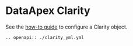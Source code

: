 # DataApex Clarity

See the [how-to guide](../../devices/analytics/clarity.md) to configure a Clarity object.

```{eval-rst}
.. openapi:: ./clarity_yml.yml
```
